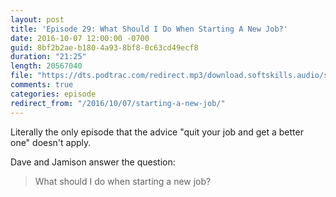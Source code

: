 ```yaml
---
layout: post
title: 'Episode 29: What Should I Do When Starting A New Job?'
date: 2016-10-07 12:00:00 -0700
guid: 8bf2b2ae-b180-4a93-8bf8-0c63cd49ecf8
duration: "21:25"
length: 20567040
file: "https://dts.podtrac.com/redirect.mp3/download.softskills.audio/sse-029.mp3"
comments: true
categories: episode
redirect_from: "/2016/10/07/starting-a-new-job/"
---
```


Literally the only episode that the advice "quit your job and get a better one" doesn't apply.

Dave and Jamison answer the question:

> What should I do when starting a new job?
